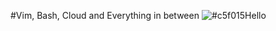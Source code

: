 #Vim, Bash, Cloud and Everything in between
![#c5f015](https://via.placeholder.com/15/c5f015/000000?=+Tset)Hello
